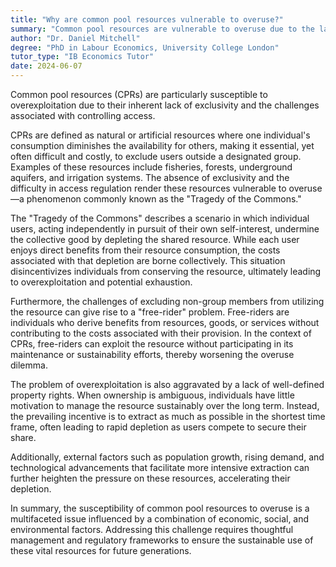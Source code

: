 ```yaml
---
title: "Why are common pool resources vulnerable to overuse?"
summary: "Common pool resources are vulnerable to overuse due to the lack of exclusivity and difficulty in controlling access."
author: "Dr. Daniel Mitchell"
degree: "PhD in Labour Economics, University College London"
tutor_type: "IB Economics Tutor"
date: 2024-06-07
---
```


Common pool resources (CPRs) are particularly susceptible to overexploitation due to their inherent lack of exclusivity and the challenges associated with controlling access.

CPRs are defined as natural or artificial resources where one individual's consumption diminishes the availability for others, making it essential, yet often difficult and costly, to exclude users outside a designated group. Examples of these resources include fisheries, forests, underground aquifers, and irrigation systems. The absence of exclusivity and the difficulty in access regulation render these resources vulnerable to overuse—a phenomenon commonly known as the "Tragedy of the Commons."

The "Tragedy of the Commons" describes a scenario in which individual users, acting independently in pursuit of their own self-interest, undermine the collective good by depleting the shared resource. While each user enjoys direct benefits from their resource consumption, the costs associated with that depletion are borne collectively. This situation disincentivizes individuals from conserving the resource, ultimately leading to overexploitation and potential exhaustion.

Furthermore, the challenges of excluding non-group members from utilizing the resource can give rise to a "free-rider" problem. Free-riders are individuals who derive benefits from resources, goods, or services without contributing to the costs associated with their provision. In the context of CPRs, free-riders can exploit the resource without participating in its maintenance or sustainability efforts, thereby worsening the overuse dilemma.

The problem of overexploitation is also aggravated by a lack of well-defined property rights. When ownership is ambiguous, individuals have little motivation to manage the resource sustainably over the long term. Instead, the prevailing incentive is to extract as much as possible in the shortest time frame, often leading to rapid depletion as users compete to secure their share.

Additionally, external factors such as population growth, rising demand, and technological advancements that facilitate more intensive extraction can further heighten the pressure on these resources, accelerating their depletion.

In summary, the susceptibility of common pool resources to overuse is a multifaceted issue influenced by a combination of economic, social, and environmental factors. Addressing this challenge requires thoughtful management and regulatory frameworks to ensure the sustainable use of these vital resources for future generations.
    